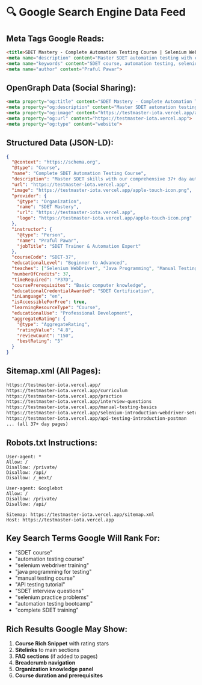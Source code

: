 # 🔍 Google Search Engine Data Feed

## Meta Tags Google Reads:
```html
<title>SDET Mastery - Complete Automation Testing Course | Selenium WebDriver & API Testing</title>
<meta name="description" content="Master SDET automation testing with comprehensive training in Selenium WebDriver, Java programming, Manual Testing, and API Testing. Includes hands-on practice challenges, interview preparation, and real-world projects.">
<meta name="keywords" content="SDET course, automation testing, selenium webdriver, java programming, manual testing, API testing, test automation, software testing training, selenium tutorial, QA automation, SDET training, automation framework">
<meta name="author" content="Praful Pawar">
```

## OpenGraph Data (Social Sharing):
```html
<meta property="og:title" content="SDET Mastery - Complete Automation Testing Course | 37+ Days Training">
<meta property="og:description" content="Master SDET automation testing with our comprehensive 37+ day course...">
<meta property="og:image" content="https://testmaster-iota.vercel.app/apple-touch-icon.png">
<meta property="og:url" content="https://testmaster-iota.vercel.app">
<meta property="og:type" content="website">
```

## Structured Data (JSON-LD):
```json
{
  "@context": "https://schema.org",
  "@type": "Course",
  "name": "Complete SDET Automation Testing Course",
  "description": "Master SDET skills with our comprehensive 37+ day automation testing course...",
  "url": "https://testmaster-iota.vercel.app",
  "image": "https://testmaster-iota.vercel.app/apple-touch-icon.png",
  "provider": {
    "@type": "Organization",
    "name": "SDET Mastery",
    "url": "https://testmaster-iota.vercel.app",
    "logo": "https://testmaster-iota.vercel.app/apple-touch-icon.png"
  },
  "instructor": {
    "@type": "Person",
    "name": "Praful Pawar",
    "jobTitle": "SDET Trainer & Automation Expert"
  },
  "courseCode": "SDET-37",
  "educationalLevel": "Beginner to Advanced",
  "teaches": ["Selenium WebDriver", "Java Programming", "Manual Testing", "API Testing", "Test Automation", "Postman", "TestNG", "Maven"],
  "numberOfCredits": 37,
  "timeRequired": "P37D",
  "coursePrerequisites": "Basic computer knowledge",
  "educationalCredentialAwarded": "SDET Certification",
  "inLanguage": "en",
  "isAccessibleForFree": true,
  "learningResourceType": "Course",
  "educationalUse": "Professional Development",
  "aggregateRating": {
    "@type": "AggregateRating",
    "ratingValue": "4.8",
    "reviewCount": "150",
    "bestRating": "5"
  }
}
```

## Sitemap.xml (All Pages):
```xml
https://testmaster-iota.vercel.app/
https://testmaster-iota.vercel.app/curriculum
https://testmaster-iota.vercel.app/practice
https://testmaster-iota.vercel.app/interview-questions
https://testmaster-iota.vercel.app/manual-testing-basics
https://testmaster-iota.vercel.app/selenium-introduction-webdriver-setup
https://testmaster-iota.vercel.app/api-testing-introduction-postman
... (all 37+ day pages)
```

## Robots.txt Instructions:
```
User-agent: *
Allow: /
Disallow: /private/
Disallow: /api/
Disallow: /_next/

User-agent: Googlebot
Allow: /
Disallow: /private/
Disallow: /api/

Sitemap: https://testmaster-iota.vercel.app/sitemap.xml
Host: https://testmaster-iota.vercel.app
```

## Key Search Terms Google Will Rank For:
- "SDET course"
- "automation testing course" 
- "selenium webdriver training"
- "java programming for testing"
- "manual testing course"
- "API testing tutorial"
- "SDET interview questions"
- "selenium practice problems"
- "automation testing bootcamp"
- "complete SDET training"

## Rich Results Google May Show:
1. **Course Rich Snippet** with rating stars
2. **Sitelinks** to main sections
3. **FAQ sections** (if added to pages)
4. **Breadcrumb navigation**
5. **Organization knowledge panel**
6. **Course duration and prerequisites**